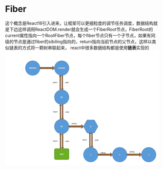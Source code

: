 # Fiber

这个概念是React16引入进来，让框架可以更细粒度的调节任务调度，数据结构就是下边这样调用ReactDOM.render就会生成一个FiberRoot节点，FiberRoot的current属性指向一个RootFiber节点，每个fiber节点只有一个子节点，如果有同级的节点是通过fiber的sibiling指向的，return指向当前节点的父节点，这样以类似链表的方式将一颗树串联起来，
react中很多数据结构都是使用**链表**实现的
![Fiber树结构](./fiber.webp)